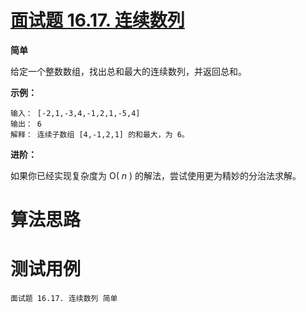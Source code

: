# [面试题 16.17. 连续数列][cnTitle]

**简单**

给定一个整数数组，找出总和最大的连续数列，并返回总和。

**示例：** 

```
输入： [-2,1,-3,4,-1,2,1,-5,4]
输出： 6
解释： 连续子数组 [4,-1,2,1] 的和最大，为 6。

```

**进阶：** 

如果你已经实现复杂度为 O( *n* ) 的解法，尝试使用更为精妙的分治法求解。




# 算法思路

# 测试用例
```
面试题 16.17. 连续数列 简单
```

[cnTitle]: https://leetcode-cn.com/problems/contiguous-sequence-lcci/
